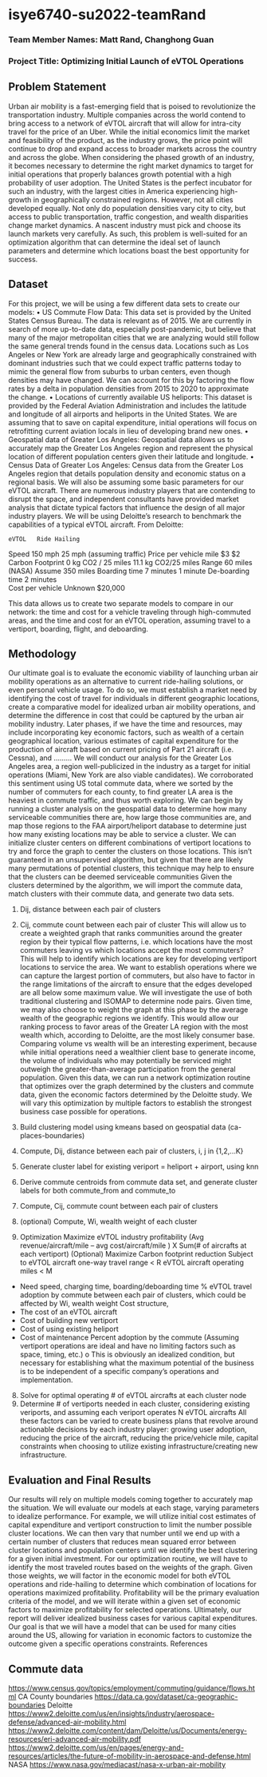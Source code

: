 # isye6740-su2022-teamRand

### Team Member Names: Matt Rand, Changhong Guan
### Project Title: Optimizing Initial Launch of eVTOL Operations

## Problem Statement
Urban air mobility is a fast-emerging field that is poised to revolutionize the transportation industry. Multiple companies across the world contend to bring access to a network of eVTOL aircraft that will allow for intra-city travel for the price of an Uber. While the initial economics limit the market and feasibility of the product, as the industry grows, the price point will continue to drop and expand access to broader markets across the country and across the globe.
When considering the phased growth of an industry, it becomes necessary to determine the right market dynamics to target for initial operations that properly balances growth potential with a high probability of user adoption. The United States is the perfect incubator for such an industry, with the largest cities in America experiencing high-growth in geographically constrained regions. However, not all cities developed equally. Not only do population densities vary city to city, but access to public transportation, traffic congestion, and wealth disparities change market dynamics.
A nascent industry must pick and choose its launch markets very carefully. As such, this problem is well-suited for an optimization algorithm that can determine the ideal set of launch parameters and determine which locations boast the best opportunity for success.

## Dataset
For this project, we will be using a few different data sets to create our models: 
•	US Commute Flow Data: This data set is provided by the United States Census Bureau. The data is relevant as of 2015. We are currently in search of more up-to-date data, especially post-pandemic, but believe that many of the major metropolitan cities that we are analyzing would still follow the same general trends found in the census data. Locations such as Los Angeles or New York are already large and geographically constrained with dominant industries such that we could expect traffic patterns today to mimic the general flow from suburbs to urban centers, even though densities may have changed. We can account for this by factoring the flow rates by a delta in population densities from 2015 to 2020 to approximate the change.
•	Locations of currently available US heliports: This dataset is provided by the Federal Aviation Administration and includes the latitude and longitude of all airports and heliports in the United States. We are assuming that to save on capital expenditure, initial operations will focus on retrofitting current aviation locals in lieu of developing brand new ones. 
•	Geospatial data of Greater Los Angeles: Geospatial data allows us to accurately map the Greater Los Angeles region and represent the physical location of different population centers given their latitude and longitude.
•	Census Data of Greater Los Angeles: Census data from the Greater Los Angeles region that details population density and economic status on a regional basis.
We will also be assuming some basic parameters for our eVTOL aircraft. There are numerous industry players that are contending to disrupt the space, and independent consultants have provided market analysis that dictate typical factors that influence the design of all major industry players. We will be using Deloitte’s research to benchmark the capabilities of a typical eVTOL aircraft.
From Deloitte:

	eVTOL	Ride Hailing
Speed	150 mph 	25 mph (assuming traffic)
Price per vehicle mile	$3	$2
Carbon Footprint	0 kg CO2 / 25 miles	11.1 kg CO2/25 miles
Range	60 miles (NASA)
Assume 350 miles
Boarding time	7 minutes	1 minute
De-boarding time	2 minutes	
Cost per vehicle	Unknown	$20,000

This data allows us to create two separate models to compare in our network: the time and cost for a vehicle traveling through high-commuted areas, and the time and cost for an eVTOL operation, assuming travel to a vertiport, boarding, flight, and deboarding.

## Methodology
Our ultimate goal is to evaluate the economic viability of launching urban air mobility operations as an alternative to current ride-hailing solutions, or even personal vehicle usage. To do so, we must establish a market need by identifying the cost of travel for individuals in different geographic locations, create a comparative model for idealized urban air mobility operations, and determine the difference in cost that could be captured by the urban air mobility industry. Later phases, if we have the time and resources, may include incorporating key economic factors, such as wealth of a certain geographical location, various estimates of capital expenditure for the production of aircraft based on current pricing of Part 21 aircraft (i.e. Cessna), and ………
We will conduct our analysis for the Greater Los Angeles area, a region well-publicized in the industry as a target for initial operations (Miami, New York are also viable candidates). We corroborated this sentiment using US total commute data, where we sorted by the number of commuters for each county, to find greater LA area is the heaviest in commute traffic, and thus worth exploring.
We can begin by running a cluster analysis on the geospatial data to determine how many serviceable communities there are, how large those communities are, and map those regions to the FAA airport/heliport database to determine just how many existing locations may be able to service a cluster. We can initialize cluster centers on different combinations of vertiport locations to try and force the graph to center the clusters on those locations. This isn’t guaranteed in an unsupervised algorithm, but given that there are likely many permutations of potential clusters, this technique may help to ensure that the clusters can be deemed serviceable communities 
Given the clusters determined by the algorithm, we will import the commute data, match clusters with their commute data, and generate two data sets.
1.	Dij, distance between each pair of clusters
2.	Cij, commute count between each pair of cluster
This will allow us to create a weighted graph that ranks communities around the greater region by their typical flow patterns, i.e. which locations have the most commuters leaving vs which locations accept the most commuters? This will help to identify which locations are key for developing vertiport locations to service the area. We want to establish operations where we can capture the largest portion of commuters, but also have to factor in the range limitations of the aircraft to ensure that the edges developed are all below some maximum value. We will investigate the use of both traditional clustering and ISOMAP to determine node pairs.
Given time, we may also choose to weight the graph at this phase by the average wealth of the geographic regions we identify. This would allow our ranking process to favor areas of the Greater LA region with the most wealth which, according to Deloitte, are the most likely consumer base. Comparing volume vs wealth will be an interesting experiment, because while initial operations need a wealthier client base to generate income, the volume of individuals who may potentially be serviced might outweigh the greater-than-average participation from the general population.
Given this data, we can run a network optimization routine that optimizes over the graph determined by the clusters and commute data, given the economic factors determined by the Deloitte study. We will vary this optimization by multiple factors to establish the strongest business case possible for operations.

1.	Build clustering model using kmeans based on geospatial data (ca-places-boundaries)
2.	Compute, Dij, distance between each pair of clusters, i, j in {1,2,...K}
3.	Generate cluster label for existing veriport = heliport + airport, using knn
4.	Derive commute centroids from commute data set, and generate cluster labels for both commute_from and commute_to
5.	Compute, Cij, commute count between each pair of clusters
6.	(optional) Compute, Wi, wealth weight of each cluster
7.	Optimization
Maximize		eVTOL industry profitability 
(Avg revenue/aircraft/mile – avg cost/aircraft/mile ) X Sum(# of aircrafts at each vertiport)
(Optional) Maximize 	Carbon footprint reduction
Subject to		eVTOL aircraft one-way travel range < R
eVTOL aircraft operating miles < M
- Need speed, charging time, boarding/deboarding time
% eVTOL travel adoption by commute between each pair of clusters, which could be affected by Wi, wealth weight 
Cost structure, 
- The cost of an eVTOL aircraft
- Cost of building new vertiport 
- Cost of using existing heliport
- Cost of maintenance
Percent adoption by the commute (Assuming vertiport operations are ideal and have no limiting factors such as space, timing, etc.)
o	This is obviously an idealized condition, but necessary for establishing what the maximum potential of the business is to be independent of a specific company’s operations and implementation.
8.	Solve for optimal operating # of eVTOL aircrafts at each cluster node
9.	Determine # of vertiports needed in each cluster, considering existing veriports, and assuming each veriport operates N eVTOL aircrafts
All these factors can be varied to create business plans that revolve around actionable decisions by each industry player: growing user adoption, reducing the price of the aircraft, reducing the price/vehicle mile, capital constraints when choosing to utilize existing infrastructure/creating new infrastructure.

## Evaluation and Final Results
Our results will rely on multiple models coming together to accurately map the situation. We will evaluate our models at each stage, varying parameters to idealize performance. For example, we will utilize initial cost estimates of capital expenditure and vertiport construction to limit the number possible cluster locations. We can then vary that number until we end up with a certain number of clusters that reduces mean squared error between cluster locations and population centers until we identify the best clustering for a given initial investment. 
For our optimization routine, we will have to identify the most traveled routes based on the weights of the graph. Given those weights, we will factor in the economic model for both eVTOL operations and ride-hailing to determine which combination of locations for operations maximized profitability. Profitability will be the primary evaluation criteria of the model, and we will iterate within a given set of economic factors to maximize profitability for selected operations.
Ultimately, our report will deliver idealized business cases for various capital expenditures. Our goal is that we will have a model that can be used for many cities around the US, allowing for variation in economic factors to customize the outcome given a specific operations constraints.
References

## Commute data
https://www.census.gov/topics/employment/commuting/guidance/flows.html
CA County boundaries
https://data.ca.gov/dataset/ca-geographic-boundaries
Deloitte
https://www2.deloitte.com/us/en/insights/industry/aerospace-defense/advanced-air-mobility.html
https://www2.deloitte.com/content/dam/Deloitte/us/Documents/energy-resources/eri-advanced-air-mobility.pdf 
https://www2.deloitte.com/us/en/pages/energy-and-resources/articles/the-future-of-mobility-in-aerospace-and-defense.html 
NASA
https://www.nasa.gov/mediacast/nasa-x-urban-air-mobility 

